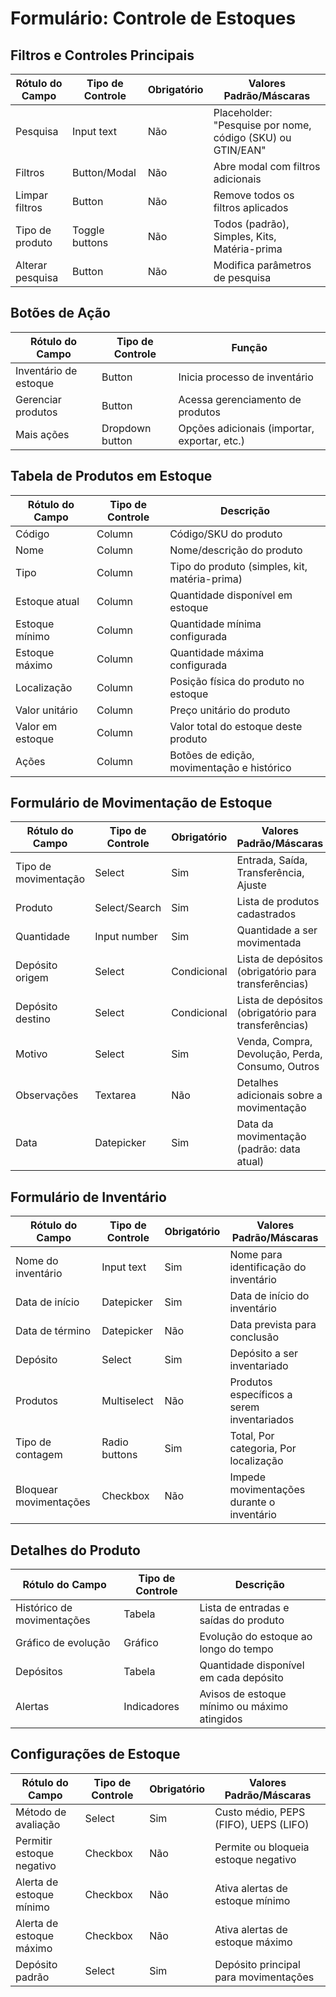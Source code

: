 # Formulário: Controle de Estoques

## Filtros e Controles Principais

| Rótulo do Campo | Tipo de Controle | Obrigatório | Valores Padrão/Máscaras |
|-----------------|------------------|-------------|-------------------------|
| Pesquisa | Input text | Não | Placeholder: "Pesquise por nome, código (SKU) ou GTIN/EAN" |
| Filtros | Button/Modal | Não | Abre modal com filtros adicionais |
| Limpar filtros | Button | Não | Remove todos os filtros aplicados |
| Tipo de produto | Toggle buttons | Não | Todos (padrão), Simples, Kits, Matéria-prima |
| Alterar pesquisa | Button | Não | Modifica parâmetros de pesquisa |

## Botões de Ação

| Rótulo do Campo | Tipo de Controle | Função |
|-----------------|------------------|--------|
| Inventário de estoque | Button | Inicia processo de inventário |
| Gerenciar produtos | Button | Acessa gerenciamento de produtos |
| Mais ações | Dropdown button | Opções adicionais (importar, exportar, etc.) |

## Tabela de Produtos em Estoque

| Rótulo do Campo | Tipo de Controle | Descrição |
|-----------------|------------------|-----------|
| Código | Column | Código/SKU do produto |
| Nome | Column | Nome/descrição do produto |
| Tipo | Column | Tipo do produto (simples, kit, matéria-prima) |
| Estoque atual | Column | Quantidade disponível em estoque |
| Estoque mínimo | Column | Quantidade mínima configurada |
| Estoque máximo | Column | Quantidade máxima configurada |
| Localização | Column | Posição física do produto no estoque |
| Valor unitário | Column | Preço unitário do produto |
| Valor em estoque | Column | Valor total do estoque deste produto |
| Ações | Column | Botões de edição, movimentação e histórico |

## Formulário de Movimentação de Estoque

| Rótulo do Campo | Tipo de Controle | Obrigatório | Valores Padrão/Máscaras |
|-----------------|------------------|-------------|-------------------------|
| Tipo de movimentação | Select | Sim | Entrada, Saída, Transferência, Ajuste |
| Produto | Select/Search | Sim | Lista de produtos cadastrados |
| Quantidade | Input number | Sim | Quantidade a ser movimentada |
| Depósito origem | Select | Condicional | Lista de depósitos (obrigatório para transferências) |
| Depósito destino | Select | Condicional | Lista de depósitos (obrigatório para transferências) |
| Motivo | Select | Sim | Venda, Compra, Devolução, Perda, Consumo, Outros |
| Observações | Textarea | Não | Detalhes adicionais sobre a movimentação |
| Data | Datepicker | Sim | Data da movimentação (padrão: data atual) |

## Formulário de Inventário

| Rótulo do Campo | Tipo de Controle | Obrigatório | Valores Padrão/Máscaras |
|-----------------|------------------|-------------|-------------------------|
| Nome do inventário | Input text | Sim | Nome para identificação do inventário |
| Data de início | Datepicker | Sim | Data de início do inventário |
| Data de término | Datepicker | Não | Data prevista para conclusão |
| Depósito | Select | Sim | Depósito a ser inventariado |
| Produtos | Multiselect | Não | Produtos específicos a serem inventariados |
| Tipo de contagem | Radio buttons | Sim | Total, Por categoria, Por localização |
| Bloquear movimentações | Checkbox | Não | Impede movimentações durante o inventário |

## Detalhes do Produto

| Rótulo do Campo | Tipo de Controle | Descrição |
|-----------------|------------------|-----------|
| Histórico de movimentações | Tabela | Lista de entradas e saídas do produto |
| Gráfico de evolução | Gráfico | Evolução do estoque ao longo do tempo |
| Depósitos | Tabela | Quantidade disponível em cada depósito |
| Alertas | Indicadores | Avisos de estoque mínimo ou máximo atingidos |

## Configurações de Estoque

| Rótulo do Campo | Tipo de Controle | Obrigatório | Valores Padrão/Máscaras |
|-----------------|------------------|-------------|-------------------------|
| Método de avaliação | Select | Sim | Custo médio, PEPS (FIFO), UEPS (LIFO) |
| Permitir estoque negativo | Checkbox | Não | Permite ou bloqueia estoque negativo |
| Alerta de estoque mínimo | Checkbox | Não | Ativa alertas de estoque mínimo |
| Alerta de estoque máximo | Checkbox | Não | Ativa alertas de estoque máximo |
| Depósito padrão | Select | Sim | Depósito principal para movimentações |
